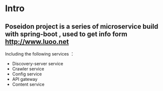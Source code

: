 # Intro

## Poseidon project is a series of microservice build with spring-boot , used to get info form http://www.luoo.net

Including the following services ：

* Discovery-server service
* Crawler service
* Config service
* API gateway
* Content service